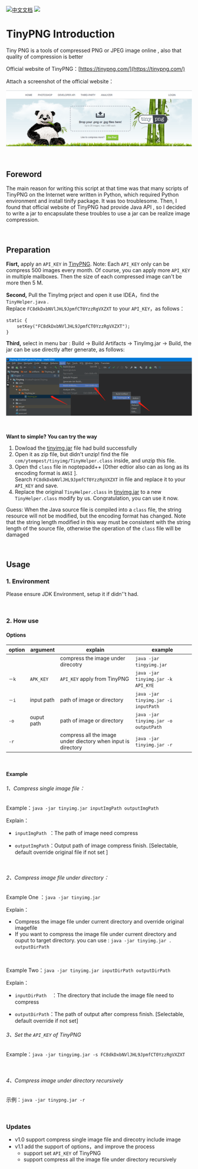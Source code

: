 

[![中文文档](https://img.shields.io/badge/语言-中文-green.svg)](README_ZH.md) ![](https://img.shields.io/badge/version-1.1.0-green.svg)



# TinyPNG Introduction

Tiny PNG is a tools of  compressed PNG or JPEG image online , also that quality  of compression is better

Official website of TinyPNG：[https://tinypng.com/](https://tinypng.com/)

Attach a screenshot of the official website：

![](readme/skypegmwcn.png)

<br/>

## Foreword

The main reason for writing this script at that time was that many scripts of TinyPNG on the Internet were written in Python,  which required Python environment and install tinify package.  It was too troublesome. Then, I found that official website of TinyPNG had provide Java API ,  so I decided to write a jar to encapsulate these troubles to use a jar can be realize image compression.

<br/>

## Preparation

**Fisrt,** apply an  `API_KEY` in [TinyPNG](https://tinypng.com/developers). Note:  Each `API_KEY` only can be compress 500 images every month. Of course,  you can apply more `API_KEY` in multiple mailboxes.  Then the size of each compressed image can't be more then 5 M.

**Second,** Pull the TinyImg prject and open it use IDEA，find the `TinyHelper.java` .<br/>
Replace `FC8dkDxbNVlJHL9JpmfCT0YzzRgVXZXT` to your `API_KEY`，as follows：

```
static {
    setKey("FC8dkDxbNVlJHL9JpmfCT0YzzRgVXZXT");
}
```

**Third,** select in menu bar : Build -> Build Artifacts -> TinyImg.jar -> Build, the jar can be use directly after generate,  as follows:

![](readme/guide.png)

<br/>

**Want to simple? You can try  the way** 

1. Dowload the [tinyimg.jar](https://raw.githubusercontent.com/ytempest/TinyImg/master/tinyimg.jar) file had build successfully
2. Open it as zip file, but didn't unzip!  find the file `com/ytempest/tinyimg/TinyHelper.class` inside,  and unzip this file.
3. Open thd `class` file in noptepadd++ [Other edtior also can as long as its encoding format is `ANSI` ]. <br/>Search `FC8dkDxbNVlJHL9JpmfCT0YzzRgVXZXT` in file and replace it to your `API_KEY` and save.
4. Replace the original  `TinyHelper.class`  in [tinyimg.jar](https://raw.githubusercontent.com/ytempest/TinyImg/master/tinyimg.jar) to a new `TinyHelper.class` modify by us. Congratulation,  you can use it now.

Guess: When the Java source file is compiled into a `class` file,  the string resource will not be modified,  but the encoding format has changed.  Note that the string length modified in this way must be consistent with the string length of the source file, otherwise the operation of the `class` file will be damaged

<br/>

## Usage

### 1. Environment

Please ensure JDK Environment,  setup it if didn''t had.

<br/>

### 2. How use

#### Options

| option | argument   | explain                                                      | example                               |
| :----- | ---------- | ------------------------------------------------------------ | ------------------------------------- |
|        |            | compress the image under direcotry                           | `java -jar tingyimg.jar`              |
| `－k`  | `APK_KEY`  | `API_KEY` apply from TinyPNG                                 | `java -jar tinyimg.jar -k API_KYE`    |
| `－i`  | input path | path of image or directory                                   | `java -jar tinyimg.jar -i inputPath`  |
| `-o`   | ouput path | path of image or directory                                   | `java -jar tinyimg.jar -o outputPath` |
| `-r`   |            | compress all the image under diectory when input is directory | `java -jar tinyimg.jar -r`            |

<br/>

#### Example

###### 1、Compress single image file：

Example：`java -jar tinyimg.jar inputImgPath outputImgPath`

Explain：

- `inputImgPath `：The path of image need compress

- `outputImgPath`：Output path of image compress finish. [Selectable,  default override original file if not set ]

<br/>

###### 2、Compress image file under directory：

Example One ：`java -jar tinyimg.jar`

Explain：

- Compress the image file under current directory and override original imagefile
- If you want to compress the image file under current directory and ouput to target directory.  you can use : `java -jar tinyimg.jar . outputDirPath`

<br/>

Example Two：`java -jar tinyimg.jar inputDirPath outputDirPath`

Explain：

- `inputDirPath  `：The directory that include the image file need to compress

- `outputDirPath`：The path of output after compress finish. [Selectable,  default override if not set]

###### 3、Set the `API_KEY` of TinyPNG

Example：`java -jar tingyimg.jar -s FC8dkDxbNVlJHL9JpmfCT0YzzRgVXZXT`

<br/>

###### 4、Compress image under directory recursively

示例：`java -jar tinypng.jar -r`

<br/>

### Updates

- v1.0 support compress single image file and direcotry include image
- v1.1 add the support of options，and improve the process
  - support set  `API_KEY` of TinyPNG
  - support compress all the image file under directory recursively

<br/>